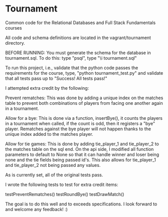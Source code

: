 Tournament
=============

Common code for the Relational Databases and Full Stack Fundamentals courses

All code and schema definitions are located in the vagrant/tournament directory.

BEFORE RUNNING: You must generate the schema for the database in tournament.sql. To do this:
type "psql",
type "\i tournament.sql"

To run this project, i.e., validate that the python code passes the requirements for the course,
type, "python tournament_test.py" and validate that all tests pass up  to "Success! All tests pass!"

I attempted extra credit by the following:

Prevent rematches: This was done by adding a unique index on the matches table to prevent both combinations
of players from facing one another again in a tournament.

Allow for a bye: This is done via a function, insertBye(), it counts the players in a tournament when called,
if the count is odd, then it registers a "bye" player. Rematches against the bye player will not happen thanks
to the unique index added to the matches player. 

Allow for tie games: This is done by adding tie_player_1 and tie_player_2 to the matches table on the sql end.
On the api side, I modified all function parameters to default to None so that it can handle winner and loser
being none and the tie fields being passed id's. This also allows for tie_player_1 and tie_player_2 not
being passed any values. 

As is currently set, all of the original tests pass.

I wrote the following tests to test for extra credit items:

testPreventRematches()
testRoundBye()
testDrawMatch()

The goal is to do this well and to exceeds specifications. I look forward to and welcome any feedback! :)
